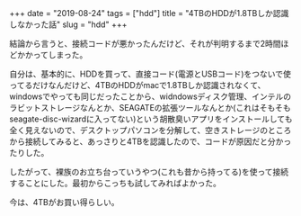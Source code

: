 +++
date = "2019-08-24"
tags = ["hdd"]
title = "4TBのHDDが1.8TBしか認識しなかった話"
slug = "hdd"
+++

結論から言うと、接続コードが悪かったんだけど、それが判明するまで2時間ほどかかってしまった。

自分は、基本的に、HDDを買って、直接コード(電源とUSBコード)をつないで使ってるだけなんだけど、4TBのHDDがmacで1.8TBしか認識されなくて、windowsでやっても同じだったことから、widndowsディスク管理、インテルのラビットストレージなんとか、SEAGATEの拡張ツールなんとか(これはそもそもseagate-disc-wizardに入ってない)という胡散臭いアプリをインストールしても全く見えないので、デスクトップパソコンを分解して、空きストレージのところから接続してみると、あっさりと4TBを認識したので、コードが原因だと分かったりした。

したがって、裸族のお立ち台っていうやつ(これも昔から持ってる)を使って接続することにした。最初からこっちも試してみればよかった。

今は、4TBがお買い得らしい。

